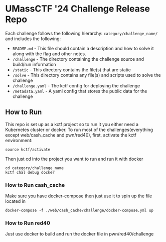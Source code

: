 # UMassCTF '24 Challenge Release Repo

Each challenge follows the following hierarchy: `category/challenge_name/`
and includes the following:

- `README.md` - This file should contain a description and how to solve it along with the flag and other notes.
- `/challenge` - The directory containing the challenge source and build/run information
- `/static` - This directory contains the file(s) that are static
- `/solve` - This directory contains any file(s) and scripts used to solve the challenge
- `/challenge.yaml` - The kctf config for deploying the challenge
- `/metadata.yaml` - A yaml config that stores the public data for the challenge

## How to Run
This repo is set up as a kctf project so to run it you either need a Kubernetes cluster or docker. To run most of the challenges(everything except web/cash_cache and pwn/red40), first, activate the kctf environment:
```
source kctf/activate
```
Then just cd into the project you want to run and run it with docker
```
cd category/challenge_name
kctf chal debug docker
```
### How to Run cash_cache
Make sure you have docker-compose then just use it to spin up the file located in 
```
docker-compose -f ./web/cash_cache/challenge/docker-compose.yml up
```
### How to Run red40
Just use docker to build and run the docker file in pwn/red40/challenge
